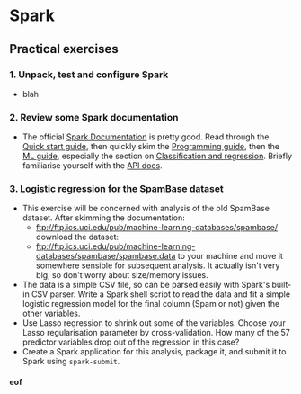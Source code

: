 # Spark

## Practical exercises

### 1. Unpack, test and configure Spark

* blah

### 2. Review some Spark documentation

* The official [Spark Documentation](http://spark.apache.org/docs/2.2.0/) is pretty good. Read through the [Quick start guide](http://spark.apache.org/docs/2.2.0/quick-start.html), then quickly skim the [Programming guide](http://spark.apache.org/docs/2.2.0/programming-guide.html), then the [ML guide](http://spark.apache.org/docs/2.2.0/ml-guide.html), especially the section on [Classification and regression](http://spark.apache.org/docs/2.2.0/ml-classification-regression.html). Briefly familiarise yourself with the [API docs](http://spark.apache.org/docs/2.2.0/api/scala/index.html#org.apache.spark.package).

### 3. Logistic regression for the SpamBase dataset

* This exercise will be concerned with analysis of the old SpamBase dataset. After skimming the documentation:
  * ftp://ftp.ics.uci.edu/pub/machine-learning-databases/spambase/ download the dataset:
  * ftp://ftp.ics.uci.edu/pub/machine-learning-databases/spambase/spambase.data
to your machine and move it somewhere sensible for subsequent analysis. It actually isn't very big, so don't worry about size/memory issues.
* The data is a simple CSV file, so can be parsed easily with Spark's built-in CSV parser. Write a Spark shell script to read the data and fit a simple logistic regression model for the final column (Spam or not) given the other variables.
* Use Lasso regression to shrink out some of the variables. Choose your Lasso regularisation parameter by cross-validation. How many of the 57 predictor variables drop out of the regression in this case?
* Create a Spark application for this analysis, package it, and submit it to Spark using `spark-submit`.


#### eof
